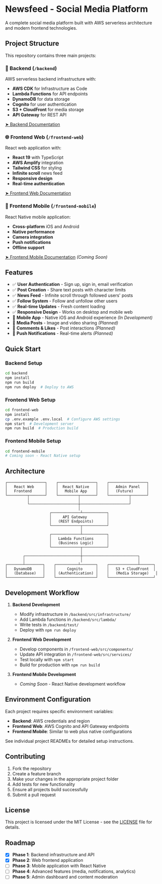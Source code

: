 # Newsfeed - Social Media Platform

A complete social media platform built with AWS serverless architecture and modern frontend technologies.

## Project Structure

This repository contains three main projects:

### 📱 Backend (`/backend`)
AWS serverless backend infrastructure with:
- **AWS CDK** for Infrastructure as Code
- **Lambda Functions** for API endpoints
- **DynamoDB** for data storage
- **Cognito** for user authentication
- **S3 + CloudFront** for media storage
- **API Gateway** for REST API

[➤ Backend Documentation](./backend/README.md)

### 🌐 Frontend Web (`/frontend-web`)
React web application with:
- **React 19** with TypeScript
- **AWS Amplify** integration
- **Tailwind CSS** for styling
- **Infinite scroll** news feed
- **Responsive design**
- **Real-time authentication**

[➤ Frontend Web Documentation](./frontend-web/README.md)

### 📱 Frontend Mobile (`/frontend-mobile`)
React Native mobile application:
- **Cross-platform** iOS and Android
- **Native performance**
- **Camera integration**
- **Push notifications**
- **Offline support**

[➤ Frontend Mobile Documentation](./frontend-mobile/README.md) *(Coming Soon)*

## Features

- ✅ **User Authentication** - Sign up, sign in, email verification
- ✅ **Post Creation** - Share text posts with character limits
- ✅ **News Feed** - Infinite scroll through followed users' posts
- ✅ **Follow System** - Follow and unfollow other users
- ✅ **Real-time Updates** - Fresh content loading
- ✅ **Responsive Design** - Works on desktop and mobile web
- 🔄 **Mobile App** - Native iOS and Android experience *(In Development)*
- 🔄 **Media Posts** - Image and video sharing *(Planned)*
- 🔄 **Comments & Likes** - Post interactions *(Planned)*
- 🔄 **Push Notifications** - Real-time alerts *(Planned)*

## Quick Start

### Backend Setup
```bash
cd backend
npm install
npm run build
npm run deploy  # Deploy to AWS
```

### Frontend Web Setup
```bash
cd frontend-web
npm install
cp .env.example .env.local  # Configure AWS settings
npm start  # Development server
npm run build  # Production build
```

### Frontend Mobile Setup
```bash
cd frontend-mobile
# Coming soon - React Native setup
```

## Architecture

```
┌─────────────────┐    ┌─────────────────┐    ┌─────────────────┐
│   React Web     │    │  React Native   │    │   Admin Panel   │
│   Frontend      │    │   Mobile App    │    │   (Future)      │
└─────────┬───────┘    └─────────┬───────┘    └─────────┬───────┘
          │                      │                      │
          └──────────────────────┼──────────────────────┘
                                 │
                    ┌─────────────┴───────────┐
                    │     API Gateway         │
                    │   (REST Endpoints)      │
                    └─────────────┬───────────┘
                                  │
                    ┌─────────────┴───────────┐
                    │   Lambda Functions      │
                    │   (Business Logic)      │
                    └─────────────┬───────────┘
                                  │
        ┌─────────────────────────┼─────────────────────────┐
        │                         │                         │
┌───────┴────────┐    ┌──────────┴───────┐    ┌─────────────┴──────┐
│   DynamoDB     │    │     Cognito      │    │   S3 + CloudFront  │
│   (Database)   │    │ (Authentication) │    │   (Media Storage)   │
└────────────────┘    └──────────────────┘    └────────────────────┘
```

## Development Workflow

1. **Backend Development**
   - Modify infrastructure in `/backend/src/infrastructure/`
   - Add Lambda functions in `/backend/src/lambda/`
   - Write tests in `/backend/test/`
   - Deploy with `npm run deploy`

2. **Frontend Web Development**
   - Develop components in `/frontend-web/src/components/`
   - Update API integration in `/frontend-web/src/services/`
   - Test locally with `npm start`
   - Build for production with `npm run build`

3. **Frontend Mobile Development**
   - *Coming Soon* - React Native development workflow

## Environment Configuration

Each project requires specific environment variables:

- **Backend**: AWS credentials and region
- **Frontend Web**: AWS Cognito and API Gateway endpoints
- **Frontend Mobile**: Similar to web plus native configurations

See individual project READMEs for detailed setup instructions.

## Contributing

1. Fork the repository
2. Create a feature branch
3. Make your changes in the appropriate project folder
4. Add tests for new functionality
5. Ensure all projects build successfully
6. Submit a pull request

## License

This project is licensed under the MIT License - see the [LICENSE](LICENSE) file for details.

## Roadmap

- [x] **Phase 1**: Backend infrastructure and API
- [x] **Phase 2**: Web frontend application
- [ ] **Phase 3**: Mobile application with React Native
- [ ] **Phase 4**: Advanced features (media, notifications, analytics)
- [ ] **Phase 5**: Admin dashboard and content moderation